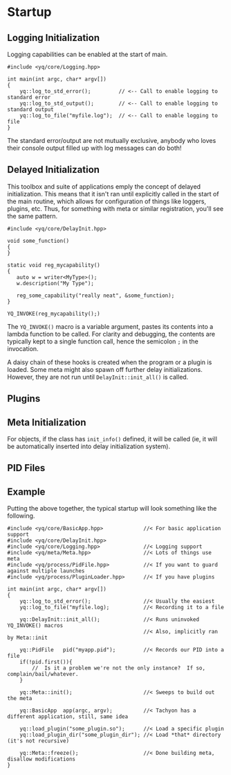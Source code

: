 #  Startup


## Logging Initialization

Logging capabilities can be enabled at the start of main.

```
#include <yq/core/Logging.hpp>

int main(int argc, char* argv[])
{
    yq::log_to_std_error();         // <-- Call to enable logging to standard error
    yq::log_to_std_output();        // <-- Call to enable logging to standard output
    yq::log_to_file("myfile.log");  // <-- Call to enable logging to file
}
```

The standard error/output are not mutually exclusive, anybody who loves their console output filled up with log messages can do both!

## Delayed Initialization

This toolbox and suite of applications emply the concept of delayed initialization.  This means that it isn't ran until explicitly called in the start of the main routine, which allows for configuration of things like loggers, plugins, etc.  Thus, for something with meta or similar registration, you'll see the same pattern.  

```
#include <yq/core/DelayInit.hpp>

void some_function()
{
}

static void reg_mycapability()
{
   auto w = writer<MyType>();
   w.description("My Type");
   
   reg_some_capability("really neat", &some_function);
}

YQ_INVOKE(reg_mycapability();)

```
 
The `YQ_INVOKE()` macro is a variable argument, pastes its contents into a lambda function to be called.  For clarity and debugging, the contents are typically kept to a single function call, hence the semicolon `;` in the invocation. 

A daisy chain of these hooks is created when the program or a plugin is loaded.  Some meta might also spawn off further delay initializations.  However, they are not run until `DelayInit::init_all()` is called.

## Plugins

## Meta Initialization

For objects, if the class has `init_info()` defined, it will be called (ie, it will be automatically inserted into delay initialization system).

## PID Files

## Example

Putting the above together, the typical startup will look something like the following.

```
#include <yq/core/BasicApp.hpp>             //< For basic application support
#include <yq/core/DelayInit.hpp>
#include <yq/core/Logging.hpp>              //< Logging support
#include <yq/meta/Meta.hpp>                 //< Lots of things use meta
#include <yq/process/PidFile.hpp>           //< If you want to guard against multiple launches
#include <yq/process/PluginLoader.hpp>      //< If you have plugins

int main(int argc, char* argv[])
{
    yq::log_to_std_error();                 //< Usually the easiest
    yq::log_to_file("myfile.log);           //< Recording it to a file
    
    yq::DelayInit::init_all();              //< Runs uninvoked YQ_INVOKE() macros
                                            //< Also, implicitly ran by Meta::init
    
    yq::PidFile   pid("myapp.pid");         //< Records our PID into a file
    if(!pid.first()){
        //  Is it a problem we're not the only instance?  If so, complain/bail/whatever.
    }
    
    yq::Meta::init();                       //< Sweeps to build out the meta
    
    yq::BasicApp  app(argc, argv);          //< Tachyon has a different application, still, same idea
    
    yq::load_plugin("some_plugin.so");      //< Load a specific plugin
    yq::load_plugin_dir("some_plugin_dir"); //< Load *that* directory (it's not recursive)
    
    yq::Meta::freeze();                     //< Done building meta, disallow modifications
}

```

